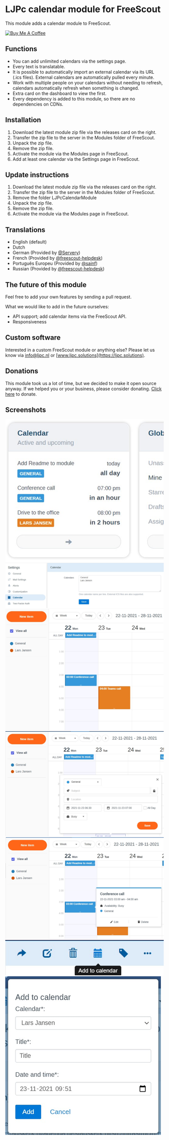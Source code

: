 # LJPc calendar module for FreeScout

This module adds a calendar module to FreeScout.

<a href="https://www.buymeacoffee.com/Lars-" target="_blank"><img src="https://cdn.buymeacoffee.com/buttons/v2/default-orange.png" alt="Buy Me A Coffee" height="60" style="height: 60px !important;width: 217px !important;" ></a>

## Functions

- You can add unlimited calendars via the settings page.
- Every text is translatable.
- It is possible to automatically import an external calendar via its URL (.ics files). External calendars are
  automatically pulled every minute.
- Work with multiple people on your calendars without needing to refresh, calendars automatically refresh when something
  is changed.
- Extra card on the dashboard to view the first.
- Every dependency is added to this module, so there are no dependencies on CDNs.

## Installation

1. Download the latest module zip file via the releases card on the right.
2. Transfer the zip file to the server in the Modules folder of FreeScout.
3. Unpack the zip file.
4. Remove the zip file.
5. Activate the module via the Modules page in FreeScout.
6. Add at least one calendar via the Settings page in FreeScout.

## Update instructions

1. Download the latest module zip file via the releases card on the right.
2. Transfer the zip file to the server in the Modules folder of FreeScout.
3. Remove the folder LJPcCalendarModule
4. Unpack the zip file.
5. Remove the zip file.
6. Activate the module via the Modules page in FreeScout.

## Translations
- English (default)
- Dutch
- German (Provided by [@Servery](https://github.com/Servery))
- French (Provided by [@freescout-helpdesk](https://github.com/freescout-helpdesk))
- Português Europeu (Provided by [@sainf](https://github.com/sainf))
- Russian (Provided by [@freescout-helpdesk](https://github.com/freescout-helpdesk))

## The future of this module

Feel free to add your own features by sending a pull request.

What we would like to add in the future ourselves:

- API support; add calendar items via the FreeScout API.
- Responsiveness

## Custom software

Interested in a custom FreeScout module or anything else? Please let us know
via [info@ljpc.nl](mailto:info@ljpc.nl?subject=Calendar%20module) or [www.ljpc.solutions](https://ljpc.solutions).

## Donations

This module took us a lot of time, but we decided to make it open source anyway. If we helped you or your business,
please consider donating.
[Click here](https://www.buymeacoffee.com/Lars-) to donate.

## Screenshots

![Calendar card](repo/screenshot-1.jpg)
![Settings](repo/screenshot-2.jpg)
![Overview](repo/screenshot-3.jpg)
![New calendar item](repo/screenshot-4.jpg)
![Calendar item overview](repo/screenshot-5.jpg)
![Add to calendar in conversation action bar](repo/screenshot-6.jpg)
![Add to calendar modal](repo/screenshot-7.jpg)
